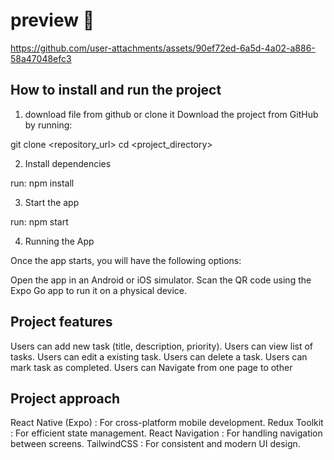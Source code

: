 # preview 👋
https://github.com/user-attachments/assets/90ef72ed-6a5d-4a02-a886-58a47048efc3

## How to install and run the project

1. download file from github or clone it
   Download the project from GitHub by running:

git clone <repository_url>
cd <project_directory>

2. Install dependencies

run: npm install

3. Start the app

run: npm start

4. Running the App

Once the app starts, you will have the following options:

Open the app in an Android or iOS simulator.
Scan the QR code using the Expo Go app to run it on a physical device.

## Project features

Users can add new task (title, description, priority).
Users can view list of tasks.
Users can edit a existing task.
Users can delete a task.
Users can mark task as completed.
Users can Navigate from one page to other

## Project approach

React Native (Expo) : For cross-platform mobile development.
Redux Toolkit : For efficient state management.
React Navigation : For handling navigation between screens.
TailwindCSS : For consistent and modern UI design.
